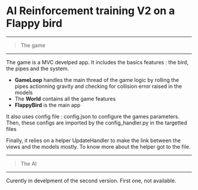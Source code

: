 # AI Reinforcement training V2 on a Flappy bird

---

> The game 

--- 

The game is a MVC develped app. It includes the basics features : 
the bird, the pipes and the system.

*  **GameLoop** handles the main thread of the game logic by rolling the pipes actionning gravity and checking for collision error raised in the models
*  The **World** contains all the game features
*  **FlappyBird** is the main app
  
It also uses config file : config.json to configure the games parameters. Then, these
configs are imported by the config_handler.py in the targetted files

Finally, it relies on a helper UpdateHandler to make the link between the views and the models mostly. To know more
about the helper got to the file.

---

> The AI

--- 

Curently in develpment of the second version. First one, not available.